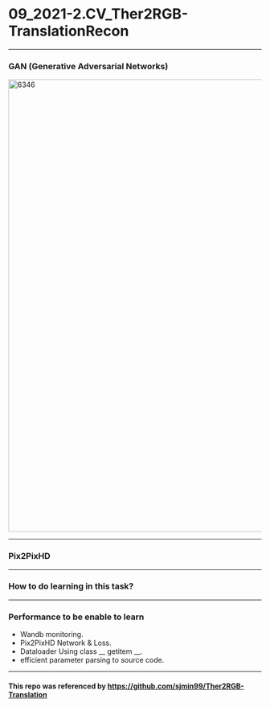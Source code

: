 # 09_2021-2.CV_Ther2RGB-TranslationRecon

---

### GAN (Generative Adversarial Networks)
<img width="899" alt="6346" src="https://user-images.githubusercontent.com/11037567/143824328-a1f1f808-d869-4dba-8f2e-13c42d6e0e69.PNG">

---

### Pix2PixHD

---

### How to do learning in this task?



---

### Performance to be enable to learn  

- Wandb monitoring.
- Pix2PixHD Network & Loss.
- Dataloader Using class __ getitem __.
- efficient parameter parsing to source code.

---

#### This repo was referenced by https://github.com/sjmin99/Ther2RGB-Translation
